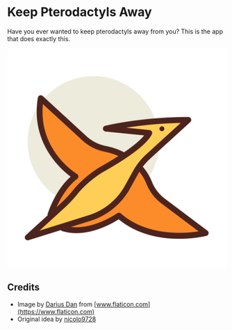 # Keep Pterodactyls Away

Have you ever wanted to keep pterodactyls away from you? This is the app that does exactly this.

![](assets/pterodactyl.svg)

## Credits

- Image by [Darius Dan](https://www.flaticon.com/authors/darius-dan) from [www.flaticon.com](https://www.flaticon.com)
- Original idea by [nicolo9728](https://github.com/nicolo9728)